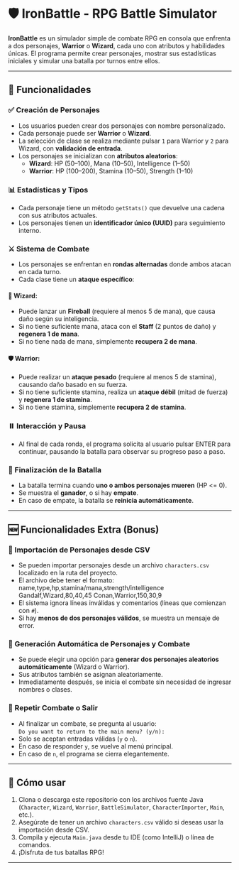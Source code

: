 # 🛡️ IronBattle - RPG Battle Simulator

**IronBattle** es un simulador simple de combate RPG en consola que enfrenta a dos personajes, **Warrior** o **Wizard**, cada uno con atributos y habilidades únicas. El programa permite crear personajes, mostrar sus estadísticas iniciales y simular una batalla por turnos entre ellos.

---

## 🧩 Funcionalidades

### ✅ Creación de Personajes

- Los usuarios pueden crear dos personajes con nombre personalizado.
- Cada personaje puede ser **Warrior** o **Wizard**.
- La selección de clase se realiza mediante pulsar `1` para Warrior y `2` para Wizard, con **validación de entrada**.
- Los personajes se inicializan con **atributos aleatorios**:
  - **Wizard**: HP (50–100), Mana (10–50), Intelligence (1–50)
  - **Warrior**: HP (100–200), Stamina (10–50), Strength (1–10)

### 📊 Estadísticas y Tipos

- Cada personaje tiene un método `getStats()` que devuelve una cadena con sus atributos actuales.
- Los personajes tienen un **identificador único (UUID)** para seguimiento interno.

### ⚔️ Sistema de Combate

- Los personajes se enfrentan en **rondas alternadas** donde ambos atacan en cada turno.
- Cada clase tiene un **ataque específico**:

#### 🧙 Wizard:

- Puede lanzar un **Fireball** (requiere al menos 5 de mana), que causa daño según su inteligencia.
- Si no tiene suficiente mana, ataca con el **Staff** (2 puntos de daño) y **regenera 1 de mana**.
- Si no tiene nada de mana, simplemente **recupera 2 de mana**.

#### 🛡 Warrior:

- Puede realizar un **ataque pesado** (requiere al menos 5 de stamina), causando daño basado en su fuerza.
- Si no tiene suficiente stamina, realiza un **ataque débil** (mitad de fuerza) y **regenera 1 de stamina**.
- Si no tiene stamina, simplemente **recupera 2 de stamina**.

### ⏸️ Interacción y Pausa

- Al final de cada ronda, el programa solicita al usuario pulsar ENTER para continuar, pausando la batalla para observar su progreso paso a paso.

### 🏁 Finalización de la Batalla

- La batalla termina cuando **uno o ambos personajes mueren** (HP <= 0).
- Se muestra el **ganador**, o si hay **empate**.
- En caso de empate, la batalla se **reinicia automáticamente**.

---

## 🆕 Funcionalidades Extra (Bonus)

### 📁 Importación de Personajes desde CSV

- Se pueden importar personajes desde un archivo `characters.csv` localizado en la ruta del proyecto.
- El archivo debe tener el formato:
  name,type,hp,stamina/mana,strength/intelligence
  Gandalf,Wizard,80,40,45
  Conan,Warrior,150,30,9
- El sistema ignora líneas inválidas y comentarios (líneas que comienzan con `#`).
- Si hay **menos de dos personajes válidos**, se muestra un mensaje de error.

### 🔄 Generación Automática de Personajes y Combate

- Se puede elegir una opción para **generar dos personajes aleatorios automáticamente** (Wizard o Warrior).
- Sus atributos también se asignan aleatoriamente.
- Inmediatamente después, se inicia el combate sin necesidad de ingresar nombres o clases.

### 🔁 Repetir Combate o Salir

- Al finalizar un combate, se pregunta al usuario:  
  `Do you want to return to the main menu? (y/n):`
- Solo se aceptan entradas válidas (`y` o `n`).
- En caso de responder `y`, se vuelve al menú principal.
- En caso de `n`, el programa se cierra elegantemente.

---

## 🚀 Cómo usar

1. Clona o descarga este repositorio con los archivos fuente Java (`Character`, `Wizard`, `Warrior`, `BattleSimulator`, `CharacterImporter`, `Main`, etc.).
2. Asegúrate de tener un archivo `characters.csv` válido si deseas usar la importación desde CSV.
3. Compila y ejecuta `Main.java` desde tu IDE (como IntelliJ) o línea de comandos.
4. ¡Disfruta de tus batallas RPG!

---

